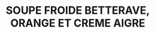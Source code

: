 ---
uuid: 6a228ac2-d3f3-443c-a38b-b0a60eb51b0a
title: SOUPE FROIDE BETTERAVE, ORANGE ET CREME AIGRE
draft: false
layout: recettes
type: entree
categories:
  - Soupe
auteur: Auré
regime:
  - vegetarien
  - sans-gluten
cuisson: Oui
temperature: Froid
plate: 100
quantite_desc: un bol de 225 ml
check: Non
checkAlwaysOk: false
ingredients:
  legumes:
    - title: Citron jaune
      quantite: 8
      unit: unité
      commentaire: Crème aigre
    - title: Zestes d'orange
      quantite: 4
      unit: unité
      commentaire: nombre d'orange
    - title: Orange non traitée
      quantite: 4
      unit: unité
      commentaire: garder les zestes
    - title: Oignon
      quantite: 2
      unit: Kg
    - title: Betterave rouge
      quantite: 7.5
      unit: Kg
  epices:
    - title: Poivre noir moulu
      quantite: 1
      unit: c. à café
      commentaire: Crème aigre
    - title: Sel
      quantite: 2
      unit: c. à café
      commentaire: Crème aigre
    - title: Bouillon de légume (sans gluten)
      quantite: 30
      unit: unité
    - title: Ciboulette
      quantite: 5
      unit: bottes
  lof:
    - title: huile d'olive
      quantite: 300
      unit: ml
  autres:
    - title: Eau
      quantite: 15
      unit: litre
  sucres:
    - title: Jus d'orange
      quantite: 2
      unit: litre
      commentaire: 100% pur jus
  frais:
    - title: Crème fraîche épaisse entière
      quantite: 2.5
      unit: Kg
      commentaire: Crème aigre
preparation: >-
  **Soupe** : Hacher les oignons. Peler et couper en morceaux les betteraves
  crues.


  Faire chauffer l'huile dans une grande casserole. Y mettre les oignons à revenir 10min sur feux doux. Ajouter les betteraves, l'eau chaude et les bouillons cubes, mélanger et porter à ébullition.


  Réduire le feu, couvrir et laisser mijoter 20/30min : les betteraves doivent être tendres.


  Mixer la soupe jusqu'à obtention d'un velouté. Laisser refroidir.


  Ajouter les zestes et le jus d'orange, saler et poivrer. Placer au frais.


  **Crème aigre** : Presser le jus des citrons. Mélanger à la crème fraiche. La préparation épaissit. Saler et poivrer.


  Servir un bol de soupe avec une cuillère à soupe de crème aigre et parsemer de ciboulette hachée.
preparation24h: Faire cette soupe la veille car elle doit être servie très froide.
publishDate: 2024-05-27T21:09:00.000Z
---